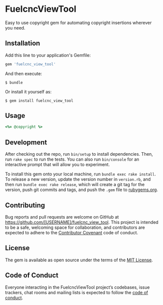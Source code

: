 # FuelcncViewTool

Easy to use copyright gem for automating copyright insertions wherever you need. 

## Installation

Add this line to your application's Gemfile:

```ruby
gem 'fuelcnc_view_tool'
```

And then execute:

    $ bundle

Or install it yourself as:

    $ gem install fuelcnc_view_tool

## Usage

```ruby
<%= @copyright %>
```

## Development

After checking out the repo, run `bin/setup` to install dependencies. Then, run `rake spec` to run the tests. You can also run `bin/console` for an interactive prompt that will allow you to experiment.

To install this gem onto your local machine, run `bundle exec rake install`. To release a new version, update the version number in `version.rb`, and then run `bundle exec rake release`, which will create a git tag for the version, push git commits and tags, and push the `.gem` file to [rubygems.org](https://rubygems.org).

## Contributing

Bug reports and pull requests are welcome on GitHub at https://github.com/[USERNAME]/fuelcnc_view_tool. This project is intended to be a safe, welcoming space for collaboration, and contributors are expected to adhere to the [Contributor Covenant](http://contributor-covenant.org) code of conduct.

## License

The gem is available as open source under the terms of the [MIT License](https://opensource.org/licenses/MIT).

## Code of Conduct

Everyone interacting in the FuelcncViewTool project’s codebases, issue trackers, chat rooms and mailing lists is expected to follow the [code of conduct](https://github.com/[USERNAME]/fuelcnc_view_tool/blob/master/CODE_OF_CONDUCT.md).
